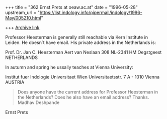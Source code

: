 +++
title = "362 Ernst.Prets at oeaw.ac.at"
date = "1996-05-28"
upstream_url = "https://list.indology.info/pipermail/indology/1996-May/005210.html"

+++
[Archive link](https://list.indology.info/pipermail/indology/1996-May/005210.html)

Professor Heesterman is generally still reachable via Kern Institute in Leiden. 
He doesn´t have email. His private address in the Netherlands is:

Prof. Dr. Jan C. Heesterman
Aert van Neslaan 308
NL-2341 HM Oegstgeest
NETHERLANDS

In autumn and spring he ussally teaches at Vienna University:

Institut fuer Indologie
Universitaet Wien
Universitaetsstr. 7
A - 1010 Vienna
AUSTRIA

>	Does anyone have the current address for Professor Heesterman in 
>the Netherlands?  Does he also have an email address?
>	Thanks.
>		Madhav Deshpande


Ernst Prets





